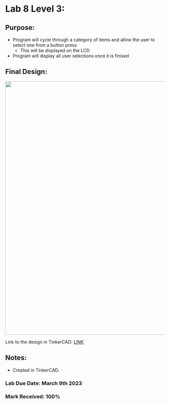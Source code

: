 # Lab 8 Level 3:

## Purpose:
- Program will cycle through a category of items and allow the user to select one from a button press
  - This will be displayed on the LCD
- Program will display all user selections once it is finised

## Final Design:

<p align="center">
<img width="800" src="https://github.com/matthewantonis-georgiancollege/IOT_COMP1045/assets/122380719/17b7dff2-8a86-46b4-ad0b-bf27fde9bfc">
<p/>

Link to the design in TinkerCAD: [LINK](https://www.tinkercad.com/things/2XbuaU3nfaj?sharecode=SsTaHX1S_9DixST0QmJqiQ_LznedeNxmDd37p6lG-M4)

## Notes: 
- Created in TinkerCAD.

### Lab Due Date: March 9th 2023
### Mark Received: 100%
